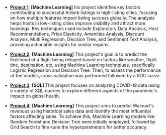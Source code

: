 
- **[Project 1](./Project1)**: **[Machine Learning]** his project identifies key factors contributing to successful Airbnb listings in high-listing cities, focusing on how multiple features impact listing success globally. The analysis helps hosts in low-listing cities improve visibility and attract more bookings. Key techniques used include Exploratory Data Analysis, Host Recommendations, Price Elasticity, Amenities Analysis, Discount Analysis, Multi Regression, Decision Tree, and Sentiment Text Analysis, providing actionable insights for similar regions.


- **[Project 2](./Project2)**: **[Machine Learning]** This project's goal is to predict the likelihood of a flight being delayed based on factors like weather, flight tine, destination, etc, using Machine Learning technqiues, specifically Logistic Regression and Decision Tree. Then, to assess the performance of the models, cross validation was performed followed by a ROC curve. 

- **[Project 3](./Project3)**: **[SQL]** This project focuses on analyzing COVID-19 data using a variety of SQL queries to explore different aspects of the pandemic's impact on global health.

- **[Project 4](./Project4)**: **[Machine Learning]** This project aims to predict Walmart's revenues using historical sales data and identify the most influential factors affecting sales. To achieve this, Machine Learning models like Random Forest and Decision Tree were initially employed, followed by Grid Search to fine-tune the hyperparameters for better accuracy.

